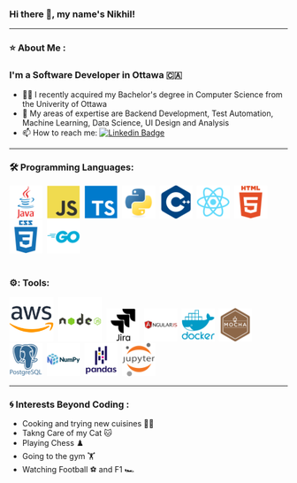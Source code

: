 ### Hi there 👋, my name's Nikhil!
---
### ⭐ About Me :
### I'm a Software Developer in Ottawa :canada: 
- :man_student: I recently acquired my Bachelor's degree in Computer Science from the Univerity of Ottawa 
- 🚀 My areas of expertise are Backend Development, Test Automation, Machine Learning, Data Science, UI Design and Analysis
- 📫 How to reach me: [![Linkedin Badge](https://img.shields.io/badge/-Linkedin-blue?style=flat&logo=Linkedin&logoColor=white)](https://www.linkedin.com/in/npyndiah/)
---
### :hammer_and_wrench: Programming Languages:
<div>
  <img src="https://github.com/devicons/devicon/blob/master/icons/java/java-original-wordmark.svg" title="Java" alt="Java" width="60" height="60"/>&nbsp;
  <img src="https://github.com/devicons/devicon/blob/master/icons/javascript/javascript-original.svg" title="Javascript" alt="Javascript" width="60" height="60"/>&nbsp;
  <img src="https://github.com/devicons/devicon/blob/master/icons/typescript/typescript-original.svg" title="Typescript" alt="Typescript" width="60" height="60"/>&nbsp;
  <img src="https://github.com/devicons/devicon/blob/master/icons/python/python-original.svg" title="Python" alt="Python" width="60" height="60"/>&nbsp;
  <img src="https://github.com/devicons/devicon/blob/master/icons/cplusplus/cplusplus-plain.svg" title="CPP" alt="CPP" width="60" height="60"/>&nbsp;
  <img src="https://github.com/devicons/devicon/blob/master/icons/react/react-original.svg" title="React" alt="React" width="60" height="60"/>&nbsp;
  <img src="https://github.com/devicons/devicon/blob/master/icons/html5/html5-plain-wordmark.svg" title="HTML" alt="HTML" width="60" height="60"/>&nbsp;
  <img src=https://github.com/devicons/devicon/blob/master/icons/css3/css3-plain-wordmark.svg title="CSS" alt="CSS" width="60" height="60"/>&nbsp;
  <img src=https://github.com/devicons/devicon/blob/master/icons/go/go-original-wordmark.svg title="GO" alt="GO" width="60" height="60"/>&nbsp;
<div>
  
 </br>
  
### ⚙️: Tools:
 <div>
  <img src="https://github.com/devicons/devicon/blob/master/icons/amazonwebservices/amazonwebservices-original-wordmark.svg" title="aws" alt="aws" width="80" height="80"/>&nbsp;
   <img src="https://github.com/devicons/devicon/blob/master/icons/nodejs/nodejs-original-wordmark.svg" title="node" alt="node" width="80" height="80"/>&nbsp;
   <img src="https://github.com/devicons/devicon/blob/master/icons/jira/jira-plain-wordmark.svg" title="jira" alt="jira" width="60" height="60"/>&nbsp;
   <img src="https://github.com/devicons/devicon/blob/master/icons/angularjs/angularjs-original-wordmark.svg" title="angularjs" alt="angularjs" width="60" height="60"/>&nbsp;
   <img src="https://github.com/devicons/devicon/blob/master/icons/docker/docker-plain-wordmark.svg" title="docker" alt="docker" width="60" height="60"/>&nbsp;
   <img src="https://github.com/devicons/devicon/blob/master/icons/mocha/mocha-plain.svg" title="mocha" alt="mocha" width="60" height="60"/>&nbsp;
   <img src="https://github.com/devicons/devicon/blob/master/icons/postgresql/postgresql-plain-wordmark.svg" title="postgresql" alt="postgresql" width="60" height="60"/>&nbsp;
   <img src="https://github.com/devicons/devicon/blob/master/icons/numpy/numpy-original-wordmark.svg" title="numpy" alt="numpy" width="60" height="60"/>&nbsp;
   <img src="https://github.com/devicons/devicon/blob/master/icons/pandas/pandas-original-wordmark.svg" title="pandas" alt="pandas" width="60" height="60"/>&nbsp;
   <img src="https://github.com/devicons/devicon/blob/master/icons/jupyter/jupyter-original-wordmark.svg" title="jupyter" alt="jupyter" width="60" height="60"/>&nbsp;
<div>
  
---
  
 ### :cyclone: Interests Beyond Coding :
  - Cooking and trying new cuisines 	:man_cook:
  - Takng Care of my Cat :cat:
  - Playing Chess :chess_pawn:
  - Going to the gym :weight_lifting:
  - Watching Football :soccer: and F1 :racing_car:
<!--
**nikhil815/nikhil815** is a ✨ _special_ ✨ repository because its `README.md` (this file) appears on your GitHub profile.

Here are some ideas to get you started:

- 🔭 I’m currently working on ...
- 🌱 I’m currently learning ...
- 👯 I’m looking to collaborate on ...
- 🤔 I’m looking for help with ...
- 💬 Ask me about ...
- 📫 How to reach me: ...
- 😄 Pronouns: ...
- ⚡ Fun fact: ...
-->
